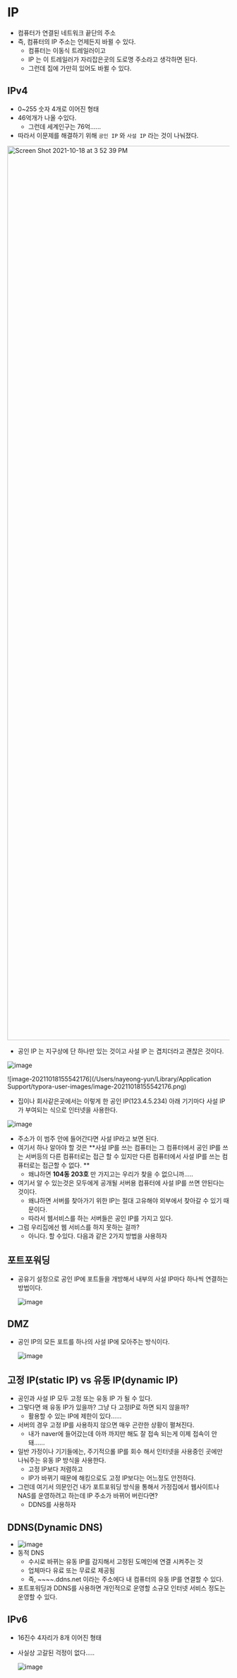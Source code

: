 # IP

* 컴퓨터가 연결된 네트워크 끝단의 주소
* 즉, 컴퓨터의 IP 주소는 언제든지 바뀔 수 있다.
  * 컴퓨터는 이동식 트레일러이고 
  * IP 는 이 트레일러가 자리잡은곳의 도로명 주소라고 생각하면 된다.
  * 그런데 집에 가만히 있어도 바뀔 수 있다.



## IPv4

* 0~255 숫자 4개로 이어진 형태
* 46억개가 나올 수있다.
  * 그런데 세계인구는 76억......
* 따라서 이문제를 해결하기 위해 `공인 IP` 와 `사설 IP` 라는 것이 나눠졌다. 

<img width="2022" alt="Screen Shot 2021-10-18 at 3 52 39 PM" src="https://user-images.githubusercontent.com/55227984/137682735-fefcd902-a218-4dad-97f5-fa9c35f665d5.png">

* 공인 IP 는 지구상에 단 하나만 있는 것이고 사설 IP 는 겹치더라고 괜찮은 것이다.

![image](https://user-images.githubusercontent.com/55227984/137682827-9dea95a8-894b-4031-8318-300c306b3b70.png)

![image-20211018155542176](/Users/nayeong-yun/Library/Application Support/typora-user-images/image-20211018155542176.png)

* 집이나 회사같은곳에서는 이렇게 한 공인 IP(123.4.5.234) 아래 기기마다 사설 IP 가 부여되는 식으로 인터넷을 사용한다. 

![image](https://user-images.githubusercontent.com/55227984/137683171-7a276ae9-317a-4cd9-8ce8-86cefaf04d0c.png)

* 주소가 이 범주 안에 들어간다면 사설 IP라고 보면 된다.
* 여기서 하나 알아야 할 것은 **사설 IP를 쓰는 컴퓨터는 그 컴퓨터에서 공인 IP를 쓰는 서버등의 다른 컴퓨터로는 접근 할 수 있지만 다른 컴퓨터에서 사설 IP를 쓰는 컴퓨터로는 접근할 수 없다. **
  * 왜냐하면 **104동 203호** 만 가지고는 우리가 찾을 수 없으니까.....
* 여기서 알 수 있는것은 모두에게 공개될 서버용 컴퓨터에 사설 IP를 쓰면 안된다는 것이다.
  * 왜냐하면 서버를 찾아가기 위한 IP는 절대 고유해야 외부에서 찾아갈 수 있기 때문이다. 
  * 따라서 웹서비스를 하는 서버들은 공인 IP를 가지고 있다. 
* 그럼 우리집에선 웹 서비스를 하지 못하는 걸까?
  * 아니다. 할 수있다. 다음과 같은 2가지 방법을 사용하자



## 포트포워딩

* 공유기 설정으로 공인 IP에 포트들을 개방해서 내부의 사설 IP마다 하나씩 연결하는 방법이다.

  ![image](https://user-images.githubusercontent.com/55227984/137686061-ccbdab65-8a9d-49af-96b8-318fb260e571.png)



## DMZ

* 공인 IP의 모든 포트를 하나의 사설 IP에 모아주는 방식이다.

  ![image](https://user-images.githubusercontent.com/55227984/137686168-45affd41-cdc4-4675-84ac-280479ec7bc7.png)

  





## 고정 IP(static IP) vs 유동 IP(dynamic IP)

* 공인과 사설 IP 모두 고정 또는 유동 IP 가 될 수 있다. 
* 그렇다면 왜 유동 IP가 있을까? 그냥 다 고정IP로 하면 되지 않을까?
  * 활용할 수 있는 IP에 제한이 있다......
* 서버의 경우 고정 IP를 사용하지 않으면 매우 곤란한 상황이 펼쳐진다. 
  * 내가 naver에 들어갔는데 아까 까지만 해도 잘 접속 되는게 이제 접속이 안돼......
* 일반 가정이나 기기들에는, 주기적으롤 IP를 회수 해서 인터넷을 사용중인 곳에만 나눠주는 유동 IP 방식을 사용한다. 
  * 고정 IP보다 저렴하고
  * IP가 바뀌기 때문에 해킹으로도 고정 IP보다는 어느정도 안전하다.
* 그런데 여기서 의문인건 내가 포트포워딩 방식을 통해서 가정집에서 웹사이트나 NAS를 운영하려고 하는데 IP 주소가 바뀌어 버린다면?
  * DDNS를 사용하자



## DDNS(Dynamic DNS)

* ![image](https://user-images.githubusercontent.com/55227984/137685022-eff3a78f-98fc-418e-9aac-de15f78478cd.png)
* 동적 DNS
  * 수시로 바뀌는 유동 IP를 감지해서 고정된 도메인에 연결 시켜주는 것
  * 업체마다 유료 또는 무료로 제공됨 
  * 즉, ~~~~.ddns.net 이라는 주소에다 내 컴퓨터의 유동 IP를 연결할 수 있다.
* 포트포워딩과 DDNS를 사용하면 개인적으로 운영할 소규모 인터넷 서비스 정도는 운영할 수 있다. 





## IPv6

* 16진수 4자리가 8개 이어진 형태

* 사실상 고갈된 걱정이 없다.....

  ![image](https://user-images.githubusercontent.com/55227984/137684826-6b8856ea-45f3-4cba-b95a-c4dc7a8461ea.png)